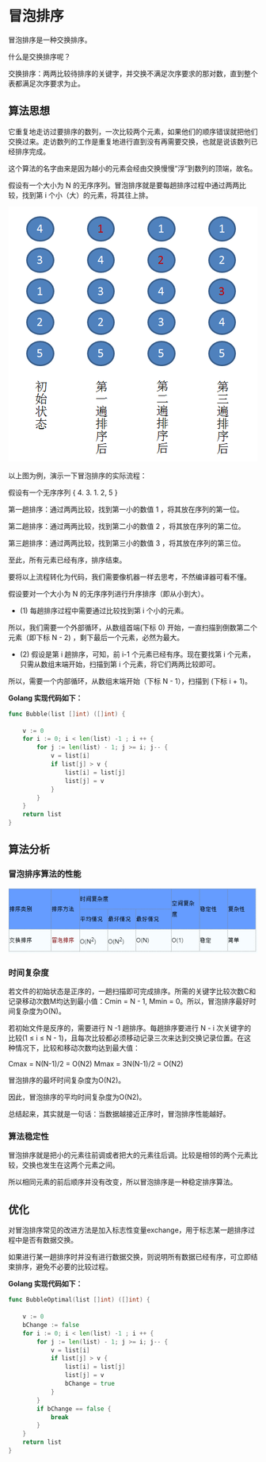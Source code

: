 # 冒泡排序

冒泡排序是一种交换排序。

什么是交换排序呢？

交换排序：两两比较待排序的关键字，并交换不满足次序要求的那对数，直到整个表都满足次序要求为止。

## 算法思想

它重复地走访过要排序的数列，一次比较两个元素，如果他们的顺序错误就把他们交换过来。走访数列的工作是重复地进行直到没有再需要交换，也就是说该数列已经排序完成。

这个算法的名字由来是因为越小的元素会经由交换慢慢“浮”到数列的顶端，故名。

假设有一个大小为 N 的无序序列。冒泡排序就是要每趟排序过程中通过两两比较，找到第 i 个小（大）的元素，将其往上排。


![图-冒泡排序示例图](images/2b915fa7e2f0e6b41495676fbc361017_318837-20160421153233585-1624619374.png)


以上图为例，演示一下冒泡排序的实际流程：

假设有一个无序序列  { 4. 3. 1. 2, 5 }

第一趟排序：通过两两比较，找到第一小的数值 1 ，将其放在序列的第一位。

第二趟排序：通过两两比较，找到第二小的数值 2 ，将其放在序列的第二位。

第三趟排序：通过两两比较，找到第三小的数值 3 ，将其放在序列的第三位。

至此，所有元素已经有序，排序结束。 

 

要将以上流程转化为代码，我们需要像机器一样去思考，不然编译器可看不懂。

假设要对一个大小为 N 的无序序列进行升序排序（即从小到大）。 

- (1) 每趟排序过程中需要通过比较找到第 i 个小的元素。

所以，我们需要一个外部循环，从数组首端(下标 0) 开始，一直扫描到倒数第二个元素（即下标 N - 2) ，剩下最后一个元素，必然为最大。

- (2) 假设是第 i 趟排序，可知，前 i-1 个元素已经有序。现在要找第 i 个元素，只需从数组末端开始，扫描到第 i 个元素，将它们两两比较即可。

所以，需要一个内部循环，从数组末端开始（下标 N - 1），扫描到 (下标 i + 1)。

**Golang 实现代码如下：**

```go
func Bubble(list []int) ([]int) {

	v := 0
	for i := 0; i < len(list) -1 ; i ++ {
		for j := len(list) - 1; j >= i; j-- {
			v = list[i]
			if list[j] > v {
				list[i] = list[j]
				list[j] = v
			}
		}
	}
	return list
}
```

## 算法分析

### 冒泡排序算法的性能

![](images/201705201549.png)

### 时间复杂度

若文件的初始状态是正序的，一趟扫描即可完成排序。所需的关键字比较次数C和记录移动次数M均达到最小值：Cmin = N - 1, Mmin = 0。所以，冒泡排序最好时间复杂度为O(N)。

若初始文件是反序的，需要进行 N -1 趟排序。每趟排序要进行 N - i 次关键字的比较(1 ≤ i ≤ N - 1)，且每次比较都必须移动记录三次来达到交换记录位置。在这种情况下，比较和移动次数均达到最大值：

Cmax = N(N-1)/2 = O(N2)
Mmax = 3N(N-1)/2 = O(N2)

冒泡排序的最坏时间复杂度为O(N2)。

因此，冒泡排序的平均时间复杂度为O(N2)。

总结起来，其实就是一句话：当数据越接近正序时，冒泡排序性能越好。


### 算法稳定性

冒泡排序就是把小的元素往前调或者把大的元素往后调。比较是相邻的两个元素比较，交换也发生在这两个元素之间。

所以相同元素的前后顺序并没有改变，所以冒泡排序是一种稳定排序算法。

## 优化

对冒泡排序常见的改进方法是加入标志性变量exchange，用于标志某一趟排序过程中是否有数据交换。

如果进行某一趟排序时并没有进行数据交换，则说明所有数据已经有序，可立即结束排序，避免不必要的比较过程。



**Golang 实现代码如下：**

```go
func BubbleOptimal(list []int) ([]int) {

	v := 0
	bChange := false
	for i := 0; i < len(list) -1 ; i ++ {
		for j := len(list) - 1; j >= i; j-- {
			v = list[i]
			if list[j] > v {
				list[i] = list[j]
				list[j] = v
				bChange = true
			}
		}
		if bChange == false {
			break
		}
	}
	return list
}
```

















